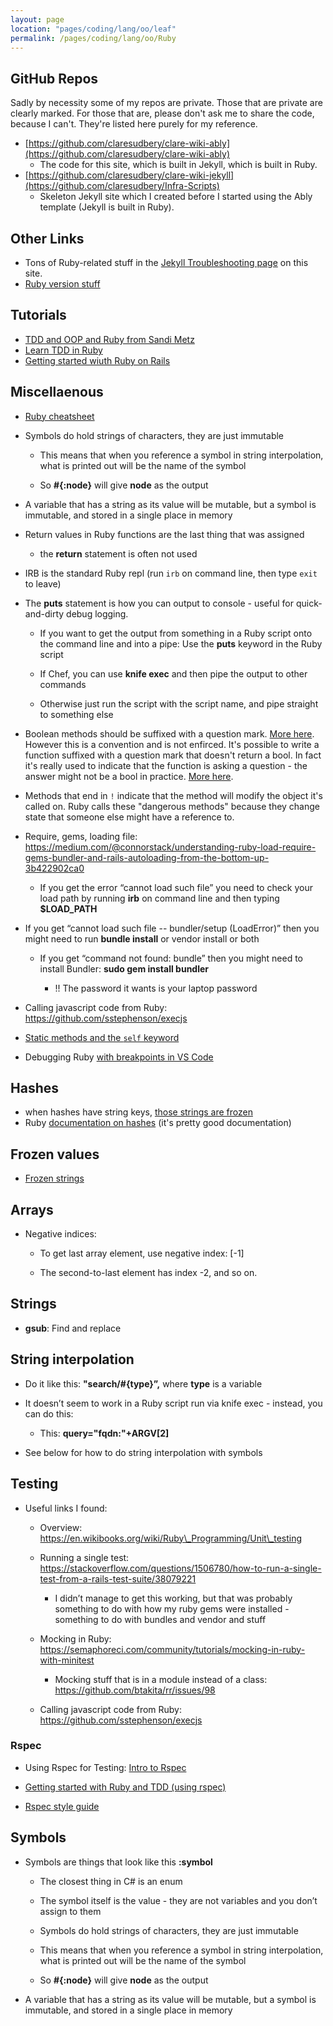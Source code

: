 ```yaml
---
layout: page
location: "pages/coding/lang/oo/leaf"
permalink: /pages/coding/lang/oo/Ruby
---
```


## GitHub Repos 

Sadly by necessity some of my repos are private. Those that are private are clearly marked. For those that are, please don't ask me to share the code, because I can't. They're listed here purely for my reference.

- [https://github.com/claresudbery/clare-wiki-ably](https://github.com/claresudbery/clare-wiki-ably)
    - The code for this site, which is built in Jekyll, which is built in Ruby.
- [https://github.com/claresudbery/clare-wiki-jekyll](https://github.com/claresudbery/Infra-Scripts)
    - Skeleton Jekyll site which I created before I started using the Ably template (Jekyll is built in Ruby).

## Other Links

- Tons of Ruby-related stuff in the [Jekyll Troubleshooting page](/pages/coding/webdev/jekyll/Jekyll-Troubleshooting) on this site.
- [Ruby version stuff](https://clare-wiki.herokuapp.com/pages/coding/webdev/jekyll/Jekyll-Troubleshooting#ruby-version-stuff)

## Tutorials

- [TDD and OOP and Ruby from Sandi Metz](https://www.sandimetz.com/99bottles/sample)
- [Learn TDD in Ruby](https://medium.com/@micosmin/learn-tdd-in-ruby-in-5-easy-steps-3ab28014fec4)
- [Getting started wiuth Ruby on Rails](https://medium.com/@micosmin/learn-tdd-in-ruby-in-5-easy-steps-3ab28014fec4)

## Miscellaenous

  - [Ruby cheatsheet](https://github.com/ThibaultJanBeyer/cheatsheets/blob/master/Ruby-Cheatsheet.md)
  - Symbols do hold strings of characters, they are just immutable
    
      - This means that when you reference a symbol in string
        interpolation, what is printed out will be the name of the
        symbol
    
      - So **\#{:node}** will give **node** as the output

  - A variable that has a string as its value will be mutable, but a
    symbol is immutable, and stored in a single place in memory

  - Return values in Ruby functions are the last thing that was assigned
    - the **return** statement is often not used

  - IRB is the standard Ruby repl (run `irb` on command line, then type `exit` to leave)

  - The **puts** statement is how you can output to console - useful for
    quick-and-dirty debug logging.
    
      - If you want to get the output from something in a Ruby script
        onto the command line and into a pipe: Use the **puts** keyword
        in the Ruby script
    
      - If Chef, you can use **knife exec** and then pipe the output to
        other commands
    
      - Otherwise just run the script with the script name, and pipe
        straight to something else
  
  - Boolean methods should be suffixed with a question mark. [More here](https://medium.com/@sologoubalex/boolean-methods-in-ruby-94a2e907e5ea). However this is a convention and is not enfirced. It's possible to write a function suffixed with a question mark that doesn't return a bool. In fact it's really used to indicate that the function is asking a question - the answer might not be a bool in practice. [More here](https://stackoverflow.com/questions/23209391/are-there-any-exceptions-to-ruby-convention-of-boolean-methods-having-a-question).

  - Methods that end in `!` indicate that the method will modify the object it's called on. Ruby calls these "dangerous methods" because they change state that someone else might have a reference to.

  - Require, gems, loading file:
    [<span class="underline">https://medium.com/@connorstack/understanding-ruby-load-require-gems-bundler-and-rails-autoloading-from-the-bottom-up-3b422902ca0</span>](https://medium.com/@connorstack/understanding-ruby-load-require-gems-bundler-and-rails-autoloading-from-the-bottom-up-3b422902ca0)
    
      - If you get the error “cannot load such file” you need to check
        your load path by running **irb** on command line and then
        typing **$LOAD\_PATH**

  - If you get “cannot load such file -- bundler/setup (LoadError)” then
    you might need to run **bundle install** or vendor install or both
    
      - If you get “command not found: bundle” then you might need to
        install Bundler: **sudo gem install bundler**
        
          - \!\! The password it wants is your laptop password

  - Calling javascript code from Ruby:
    [<span class="underline">https://github.com/sstephenson/execjs</span>](https://github.com/sstephenson/execjs)
  
  - [Static methods and the `self` keyword](https://airbrake.io/blog/ruby/self-ruby-overview)
  - Debugging Ruby [with breakpoints in VS Code](https://stackify.com/ruby-debugger-using-visual-studio-code/)

## Hashes

- when hashes have string keys, [those strings are frozen](https://tenderlovemaking.com/2015/02/11/weird-stuff-with-hashes.html)
- Ruby [documentation on hashes](https://docs.ruby-lang.org/en/2.0.0/Hash.html) (it's pretty good documentation)

## Frozen values

- [Frozen strings](https://freelancing-gods.com/2017/07/27/an-introduction-to-frozen-string-literals.html#:~:text=The%20term%20'frozen'%20is%20Ruby's,an%20exception%20will%20be%20raised.)

## Arrays

  - Negative indices:
    
      - To get last array element, use negative index: \[-1\]
    
      - The second-to-last element has index -2, and so on.

## Strings

  - **gsub**: Find and replace

## String interpolation 

  - Do it like this: **"search/\#{type}”,** where **type** is a variable

  - It doesn’t seem to work in a Ruby script run via knife exec -
    instead, you can do this:
    
      - This: **query="fqdn:"+ARGV\[2\]**

  - See below for how to do string interpolation with symbols

## Testing

  - Useful links I found:
    
      - Overview:
        [<span class="underline">https://en.wikibooks.org/wiki/Ruby\_Programming/Unit\_testing</span>](https://en.wikibooks.org/wiki/Ruby_Programming/Unit_testing)
    
      - Running a single test:
        [<span class="underline">https://stackoverflow.com/questions/1506780/how-to-run-a-single-test-from-a-rails-test-suite/38079221</span>](https://stackoverflow.com/questions/1506780/how-to-run-a-single-test-from-a-rails-test-suite/38079221)
        
          - I didn’t manage to get this working, but that was probably
            something to do with how my ruby gems were installed -
            something to do with bundles and vendor and stuff
    
      - Mocking in Ruby:
        [<span class="underline">https://semaphoreci.com/community/tutorials/mocking-in-ruby-with-minitest</span>](https://semaphoreci.com/community/tutorials/mocking-in-ruby-with-minitest)
        
          - Mocking stuff that is in a module instead of a class:
            [<span class="underline">https://github.com/btakita/rr/issues/98</span>](https://github.com/btakita/rr/issues/98)
    
      - Calling javascript code from Ruby:
        [<span class="underline">https://github.com/sstephenson/execjs</span>](https://github.com/sstephenson/execjs)

### Rspec

- Using Rspec for Testing: [Intro to Rspec](https://www.rubyguides.com/2018/07/rspec-tutorial/)

- [Getting started with Ruby and TDD (using rspec)](https://medium.com/@micosmin/learn-tdd-in-ruby-in-5-easy-steps-3ab28014fec4)

- [Rspec style guide](https://rspec.rubystyle.guide/)

## Symbols

  - Symbols are things that look like this **:symbol**
    
      - The closest thing in C\# is an enum
    
      - The symbol itself is the value - they are not variables and you
        don’t assign to them
    
      - Symbols do hold strings of characters, they are just immutable
    
      - This means that when you reference a symbol in string
        interpolation, what is printed out will be the name of the
        symbol
    
      - So **\#{:node}** will give **node** as the output

  - A variable that has a string as its value will be mutable, but a
    symbol is immutable, and stored in a single place in memory





